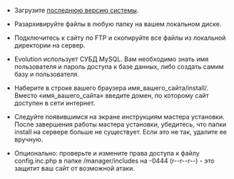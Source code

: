 <ul>
<li><p>Загрузите <a href="https://github.com/evolution-cms/evolution/releases">последнюю версию системы</a>.</p>

<li><p>Разархивируйте файлы в любую папку на вашем локальном диске.</p>

<li><p>Подключитесь к сайту по FTP и скопируйте все файлы из локальной директории на сервер.</p>

<li><p>Evolution использует СУБД MySQL. Вам необходимо знать имя пользователя и пароль доступа к базе данных, либо создать самим базу и пользователя.</p></li>

<li><p>Наберите в строке вашего браузера имя_вашего_сайта/install/. Вместо «имя_вашего_сайта» введите домен, по которому сайт доступен в сети интернет.</p></li>

<li><p>Следуйте появившимся на экране инструкциям мастера установки.<BR>
После завершения работы мастера установки, убедитесь, что папки install на сервере больше не существует. Если это не так, удалите ее вручную.</p></li>

<li><p>Опционально: проверьте и измените права доступа к файлу config.inc.php в папке /manager/includes на -0444 (r--r--r--) - это защитит  ваш сайт от возможной атаки.</p></li>
</ul>
